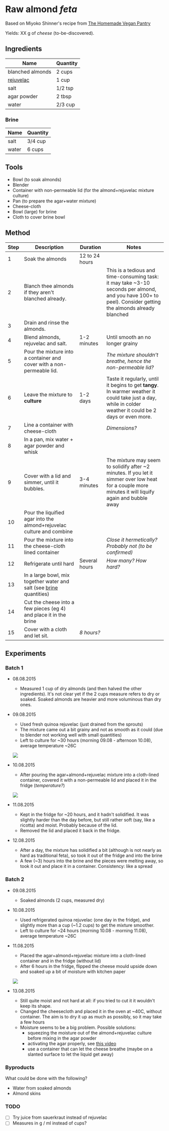 # Raw almond *feta*

Based on Miyoko Shinner's recipe from [The Homemade Vegan Pantry](https://www.google.co.uk/shopping/product/15771574996979029873)

Yields: XX g of *cheese* (to-be-discovered).

## Ingredients

Name | Quantity
---- | --------
blanched almonds | 2 cups 
[rejuvelac](../rejuvelac) | 1 cup
salt | 1/2 tsp
agar powder | 2 tbsp
water | 2/3 cup

### Brine

Name | Quantity
---- | --------
salt | 3/4 cup
water | 6 cups 

## Tools

* Bowl (to soak almonds)
* Blender
* Container with non-permeable lid (for the almond+rejuvelac mixture culture)
* Pan (to prepare the agar+water mixture)
* Cheese-cloth
* Bowl (large) for brine
* Cloth to cover brine bowl

## Method

Step 	| Description | Duration | Notes
---- 	| ----------- | -------- | ----- 
1		| Soak the almonds | 12 to 24 hours
2		| Blanch thee almonds if they aren't blanched already. | | This is a tedious and time-consuming task: it may take ~3-10 seconds per almond, and you have 100+ to peel). Consider getting the almonds already blanched
3		| Drain and rinse the almonds. 
4 		| Blend almonds, rejuvelac and salt. | 1-2 minutes | Until smooth an no longer grainy
5 		| Pour the mixture into a container and cover with a non-permeable lid. | | *The mixture shouldn't breathe, hence the non-permeable lid?*
6		| Leave the mixture to **culture** | 1-2 days | Taste it regularly, until it begins to get **tangy**. In warmer weather it could take just a day, while in colder weather it could be 2 days or even more.
7		| Line a container with cheese-cloth | | *Dimensions?* 
8		| In a pan, mix water + agar powder and whisk ||
9 		| Cover with a lid and simmer, until it bubbles. | 3-4 minutes | The mixture may seem to solidify after ~2 minutes. If you let it simmer over low heat for a couple more minutes it will liquify again and bubble away
10		| Pour the liquified agar into the almond+rejuvelac culture and combine
11		| Pour the mixture into the cheese-cloth lined container | | *Close it hermetically? Probably not (to be confirmed)* 
12		| Refrigerate until hard | Several hours | *How many? How hard?*
13		| In a large bowl, mix together water and salt (see [brine](#brine) quantities) | |
14		| Cut the cheese into a few pieces (eg 4) and place it in the brine | | 
15 	| Cover with a cloth and let sit. | *8 hours?*

## Experiments

### Batch 1

* 08.08.2015
	* Measured 1 cup of dry almonds (and then halved the other ingredients). It's not clear yet if the 2 cups measure refers to dry or soaked. Soaked almonds are heavier and more voluminous than dry ones.
* 09.08.2015
	* Used fresh quinoa rejuvelac (just drained from the sprouts)
	* The mixture came out a bit grainy and not as smooth as it could (due to blender not working well with small quantities)
	* Left to culture for ~30 hours (morning 09.08 - afternoon 10.08), average temperature ~26C
 
	![](culture-batch-01.jpg)
* 10.08.2015
	* After pouring the agar+almond+rejuvelac mixture into a cloth-lined container, covered it with a non-permeable lid and placed it in the fridge (*temperature?*)  
  
	![](solidify-batch-01.jpg)
* 11.08.2015 
	* Kept in the fridge for ~20 hours, and it hadn't solidified. It was slightly harder than the day before, but still rather soft (say, like a ricotta) and moist. Probably because of the lid.
	* Removed the lid and placed it back in the fridge. 
* 12.08.2015 
	* After a day, the mixture has solidified a bit (although is not nearly as hard as traditional feta), so took it out of the fridge and into the brine	 
	* A few (~3) hours into the brine and the pieces were melting away, so took it out and place it in a container. Consistency: like a spread


### Batch 2

* 09.08.2015
	* Soaked almonds (2 cups, measured dry)
* 10.08.2015
	* Used refrigerated quinoa rejuvelac (one day in the fridge), and slightly more than a cup (~1.2 cups) to get the mixture smoother.
	* Left to culture for ~24 hours (morning 10.08 - morning 11.08), average temperature ~26C
* 11.08.2015
	* Placed the agar+almond+rejuvelac mixture into a cloth-lined container and in the fridge (without lid)
	* After 6 hours in the fridge, flipped the cheese mould upside down and soaked up a bit of moisture with kitchen paper

	![](solidify-batch-02.jpg)
* 13.08.2015 
	* Still quite moist and not hard at all: if you tried to cut it it wouldn't keep its shape.
	* Changed the cheesecloth and placed it in the oven at ~40C, without container. The aim is to dry it up as much as possibly, so it may take a few hours
	* Moisture seems to be a big problem. Possible solutions: 
		* squeezing the moisture out of the almond+rejuvelac culture before mixing in the agar powder
		* activating the agar properly, see [this video](https://www.youtube.com/watch?v=oa8rA7hT5dc)
		* use a container that can let the cheese breathe (maybe on a slanted surface to let the liquid get away)



### Byproducts

What could be done with the following?

* Water from soaked almonds
* Almond skins

### TODO

- [ ] Try juice from sauerkraut instead of rejuvelac
- [ ] Measures in g / ml instead of cups?

<!--
 See https://www.youtube.com/watch?v=7jS35hfiMHc
-->